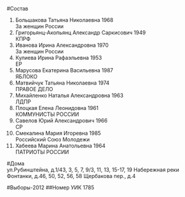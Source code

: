 #Состав
1. Большакова Татьяна Николаевна 1968   
    За женщин России
2. Григорьянц-Акопьянц Александр Саркисович 1949   
    КПРФ
3. Иванова Ирина Александровна 1970   
    За женщин России
4. Кулиева Ирина Рафаэльевна 1953   
    ЕР
5. Марусова Екатерина Васильевна 1987   
    ЯБЛОКО
6. Матвийчук Татьяна Николаевна 1974   
    ПРАВОЕ ДЕЛО
7. Михайленко Наталья Александровна 1963   
    ЛДПР
8. Плоцкая Елена Леонидовна 1961   
    КОММУНИСТЫ РОССИИ
9. Савелов Юрий Александрович 1966   
    СР
10. Смекалина Мария Игоревна 1985   
    Российский Союз Молодежи
11. Хабеева Марина Анатольевна 1964   
    ПАТРИОТЫ РОССИИ

#Дома  
ул.Рубинштейна, д.1/43, 3, 5, 7, 9/3, 11, 13, 15-17, 19 Набережная реки Фонтанки, д.46, 50, 52, 56, 58 Щербакова пер., д.4 

#Выборы-2012
##Номер УИК
1785
